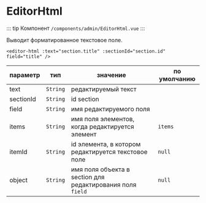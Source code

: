 # EditorHtml

::: tip Компонент
`/components/admin/EditorHtml.vue`
:::

Выводит форматированное текстовое поле.

```vue
<editor-html :text="section.title" :sectionId="section.id" field="title" />
```

| параметр  |   тип    | значение                                                   | по умолчанию |
| --------- | :------: | ---------------------------------------------------------- | ------------ |
| text      | `String` | редактируемый текст                                        |
| sectionId | `String` | id section                                                 |              |
| field     | `String` | имя редактируемого поля                                    |              |
| items     | `String` | имя поля элементов, когда редактируется элемент            | `items`      |
| itemId    | `String` | id элемента, в котором редактируется текстовое поле        | `null`       |
| object    | `String` | имя поля объекта в section для редактирования поля `field` | `null`       |
